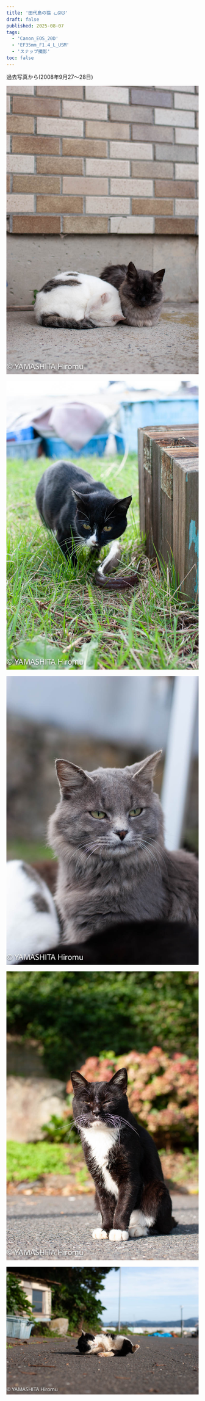 ```yaml
---
title: '田代島の猫 ᓚᘏᗢ'
draft: false
published: 2025-08-07
tags:
  - 'Canon_EOS_20D'
  - 'EF35mm_F1.4_L_USM'
  - 'スナップ撮影'
toc: false
---
```

過去写真から(2008年9月27〜28日)

![](_assets/AAC8DCC1-F1A0-4E4A-8F3D-583BA8CD5A6B.jpg)

![](_assets/DD0920CA-3ACB-44D0-9021-1BC0EC197182.jpg)

![](_assets/20351D80-671A-41FB-88F6-AB2FFAEB7489.jpg)

![](_assets/10774032-D8A2-4DBE-8B15-07DB5DD2B370.jpg)

![](_assets/7F4E61CB-3DED-4222-9AD0-2D3A6B74AD62.jpg)